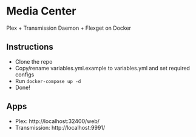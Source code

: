 # Media Center

Plex + Transmission Daemon + Flexget on Docker

## Instructions

- Clone the repo
- Copy/rename variables.yml.example to variables.yml and set required configs
- Run `docker-compose up -d`
- Done!

## Apps

- Plex: http://localhost:32400/web/
- Transmission: http://localhost:9991/